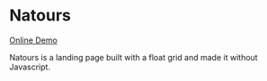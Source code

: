 # Natours
[Online Demo](https://martinbianchi.github.io/natours/#)

Natours is a landing page built with a float grid and made it without Javascript.
